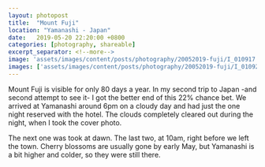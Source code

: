 ```yaml
---
layout: photopost
title:  "Mount Fuji"
location: "Yamanashi - Japan"
date:   2019-05-20 22:20:00 +0800
categories: [photography, shareable]
excerpt_separator: <!--more-->
image: 'assets/images/content/posts/photography/20052019-fuji/I_010917.jpg'
images: ['assets/images/content/posts/photography/20052019-fuji/I_010922.jpg']
---
```

Mount Fuji is visible for only 80 days a year. In my second trip to Japan -and second attempt to see it- I got the better end of this 22% chance bet.<!--more--> We arrived at Yamanashi around 6pm on a cloudy day and had just the one night reserved with the hotel. The clouds completely cleared out during the night, when I took the cover photo.

The next one was took at dawn. The last two, at 10am, right before we left the town. Cherry blossoms are usually gone by early May, but Yamanashi is a bit higher and colder, so they were still there.

<span class="image fit" style="margin-bottom:4.5em; margin-top:0.8em">
  <img src="{{ site.baseurl }}/assets/images/content/posts/photography/20052019-fuji/I_010922.jpg" alt="" />
</span>

<span class="image fit" style="margin-bottom:4.5em; margin-top:0.8em">
  <img src="{{ site.baseurl }}/assets/images/content/posts/photography/20052019-fuji/I_010940.jpg" alt="" />
</span>

<span class="image fit" style="margin-bottom:4.5em; margin-top:0.8em">
  <img src="{{ site.baseurl }}/assets/images/content/posts/photography/20052019-fuji/I_010936.jpg" alt="" />
</span>
